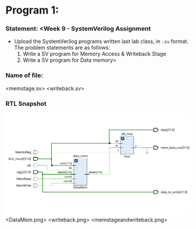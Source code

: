 # Program 1: 
### Statement: <Week 9 - SystemVerilog Assignment
- Upload the SystemVerilog programs written last lab class, in `.sv` format. The problem statements are as follows:
	1. Write a SV program for Memory Access & Writeback Stage
	2. Write a SV program for Data memory>

### Name of file:
<memstage.sv>
<writeback.sv>

### RTL Snapshot
![Screenshot of RTL view, full screen](<program1.png>)
<DataMem.png>
<writeback.png>
<memstageandwriteback.png>